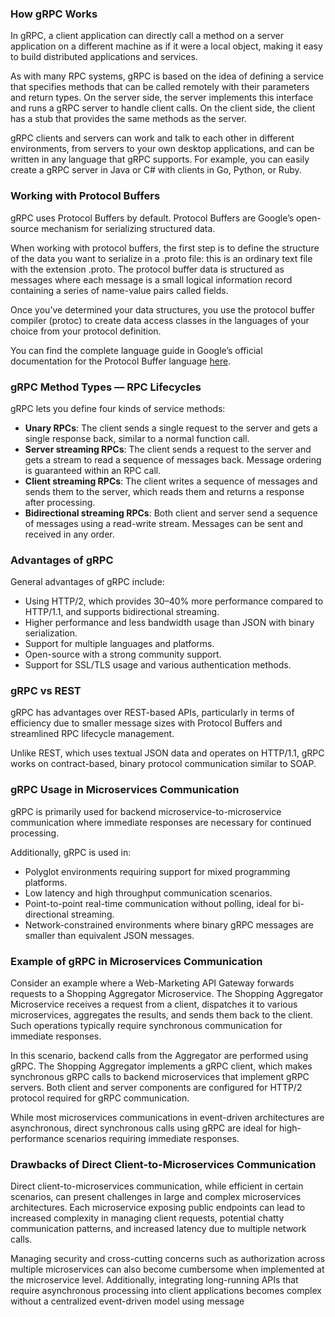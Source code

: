 ### How gRPC Works

In gRPC, a client application can directly call a method on a server application on a different machine as if it were a local object, making it easy to build distributed applications and services.

As with many RPC systems, gRPC is based on the idea of defining a service that specifies methods that can be called remotely with their parameters and return types. On the server side, the server implements this interface and runs a gRPC server to handle client calls. On the client side, the client has a stub that provides the same methods as the server.

gRPC clients and servers can work and talk to each other in different environments, from servers to your own desktop applications, and can be written in any language that gRPC supports. For example, you can easily create a gRPC server in Java or C# with clients in Go, Python, or Ruby.

### Working with Protocol Buffers

gRPC uses Protocol Buffers by default. Protocol Buffers are Google’s open-source mechanism for serializing structured data.

When working with protocol buffers, the first step is to define the structure of the data you want to serialize in a .proto file: this is an ordinary text file with the extension .proto. The protocol buffer data is structured as messages where each message is a small logical information record containing a series of name-value pairs called fields.

Once you’ve determined your data structures, you use the protocol buffer compiler (protoc) to create data access classes in the languages of your choice from your protocol definition.

You can find the complete language guide in Google’s official documentation for the Protocol Buffer language [here](https://developers.google.com/protocol-buffers/docs/overview).

### gRPC Method Types — RPC Lifecycles

gRPC lets you define four kinds of service methods:

- **Unary RPCs**: The client sends a single request to the server and gets a single response back, similar to a normal function call.
- **Server streaming RPCs**: The client sends a request to the server and gets a stream to read a sequence of messages back. Message ordering is guaranteed within an RPC call.
- **Client streaming RPCs**: The client writes a sequence of messages and sends them to the server, which reads them and returns a response after processing.
- **Bidirectional streaming RPCs**: Both client and server send a sequence of messages using a read-write stream. Messages can be sent and received in any order.

### Advantages of gRPC

General advantages of gRPC include:

- Using HTTP/2, which provides 30–40% more performance compared to HTTP/1.1, and supports bidirectional streaming.
- Higher performance and less bandwidth usage than JSON with binary serialization.
- Support for multiple languages and platforms.
- Open-source with a strong community support.
- Support for SSL/TLS usage and various authentication methods.

### gRPC vs REST

gRPC has advantages over REST-based APIs, particularly in terms of efficiency due to smaller message sizes with Protocol Buffers and streamlined RPC lifecycle management.

Unlike REST, which uses textual JSON data and operates on HTTP/1.1, gRPC works on contract-based, binary protocol communication similar to SOAP.

### gRPC Usage in Microservices Communication

gRPC is primarily used for backend microservice-to-microservice communication where immediate responses are necessary for continued processing.

Additionally, gRPC is used in:

- Polyglot environments requiring support for mixed programming platforms.
- Low latency and high throughput communication scenarios.
- Point-to-point real-time communication without polling, ideal for bi-directional streaming.
- Network-constrained environments where binary gRPC messages are smaller than equivalent JSON messages.

### Example of gRPC in Microservices Communication

Consider an example where a Web-Marketing API Gateway forwards requests to a Shopping Aggregator Microservice. The Shopping Aggregator Microservice receives a request from a client, dispatches it to various microservices, aggregates the results, and sends them back to the client. Such operations typically require synchronous communication for immediate responses.

In this scenario, backend calls from the Aggregator are performed using gRPC. The Shopping Aggregator implements a gRPC client, which makes synchronous gRPC calls to backend microservices that implement gRPC servers. Both client and server components are configured for HTTP/2 protocol required for gRPC communication.

While most microservices communications in event-driven architectures are asynchronous, direct synchronous calls using gRPC are ideal for high-performance scenarios requiring immediate responses.

### Drawbacks of Direct Client-to-Microservices Communication

Direct client-to-microservices communication, while efficient in certain scenarios, can present challenges in large and complex microservices architectures. Each microservice exposing public endpoints can lead to increased complexity in managing client requests, potential chatty communication patterns, and increased latency due to multiple network calls.

Managing security and cross-cutting concerns such as authorization across multiple microservices can also become cumbersome when implemented at the microservice level. Additionally, integrating long-running APIs that require asynchronous processing into client applications becomes complex without a centralized event-driven model using message
